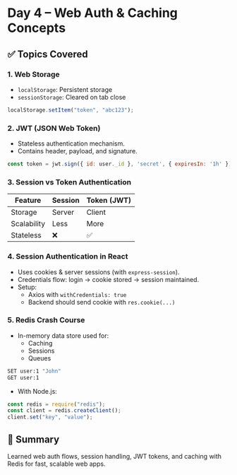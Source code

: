 # Day 4 – Web Auth & Caching Concepts

## ✅ Topics Covered

### 1. Web Storage
- `localStorage`: Persistent storage
- `sessionStorage`: Cleared on tab close
```js
localStorage.setItem("token", "abc123");
```

### 2. JWT (JSON Web Token)
- Stateless authentication mechanism.
- Contains header, payload, and signature.
```js
const token = jwt.sign({ id: user._id }, 'secret', { expiresIn: '1h' });
```

### 3. Session vs Token Authentication
| Feature | Session | Token (JWT) |
|--------|---------|-------------|
| Storage | Server | Client |
| Scalability | Less | More |
| Stateless | ❌ | ✅ |

### 4. Session Authentication in React
- Uses cookies & server sessions (with `express-session`).
- Credentials flow: login → cookie stored → session maintained.
- Setup:
  - Axios with `withCredentials: true`
  - Backend should send cookie with `res.cookie(...)`

### 5. Redis Crash Course
- In-memory data store used for:
  - Caching
  - Sessions
  - Queues
```bash
SET user:1 "John"
GET user:1
```
- With Node.js:
```js
const redis = require("redis");
const client = redis.createClient();
client.set("key", "value");
```

## 🔁 Summary
Learned web auth flows, session handling, JWT tokens, and caching with Redis for fast, scalable web apps.
